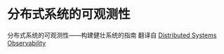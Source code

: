 # 分布式系统的可观测性
分布式系统的可观测性——构建健壮系统的指南
翻译自 [Distributed Systems Observability](https://unlimited.humio.com/rs/756-LMY-106/images/Distributed-Systems-Observability-eBook.pdf )